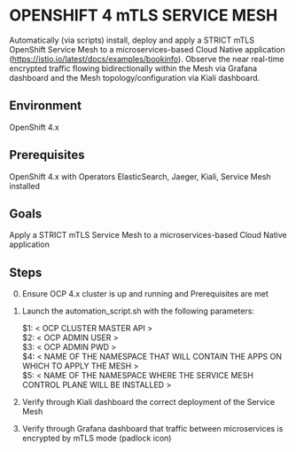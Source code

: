 # OPENSHIFT 4 mTLS SERVICE MESH
Automatically (via scripts) install, deploy and apply a STRICT mTLS OpenShift Service Mesh to a microservices-based Cloud Native application (https://istio.io/latest/docs/examples/bookinfo).
Observe the near real-time encrypted traffic flowing bidirectionally within the Mesh via Grafana dashboard and the Mesh topology/configuration via Kiali dashboard.

## Environment
OpenShift 4.x

## Prerequisites
OpenShift 4.x with Operators ElasticSearch, Jaeger, Kiali, Service Mesh installed

## Goals
Apply a STRICT mTLS Service Mesh to a microservices-based Cloud Native application

## Steps
0. Ensure OCP 4.x cluster is up and running and Prerequisites are met

1. Launch the automation_script.sh with the following parameters:
   
   $1: < OCP CLUSTER MASTER API > <br/>
   $2: < OCP ADMIN USER > <br/>
   $3: < OCP ADMIN PWD > <br/>
   $4: < NAME OF THE NAMESPACE THAT WILL CONTAIN THE APPS ON WHICH TO APPLY THE MESH > <br/>
   $5: < NAME OF THE NAMESPACE WHERE THE SERVICE MESH CONTROL PLANE WILL BE INSTALLED > <br/>

2. Verify through Kiali dashboard the correct deployment of the Service Mesh

3. Verify through Grafana dashboard that traffic between microservices is encrypted by mTLS mode (padlock icon)
